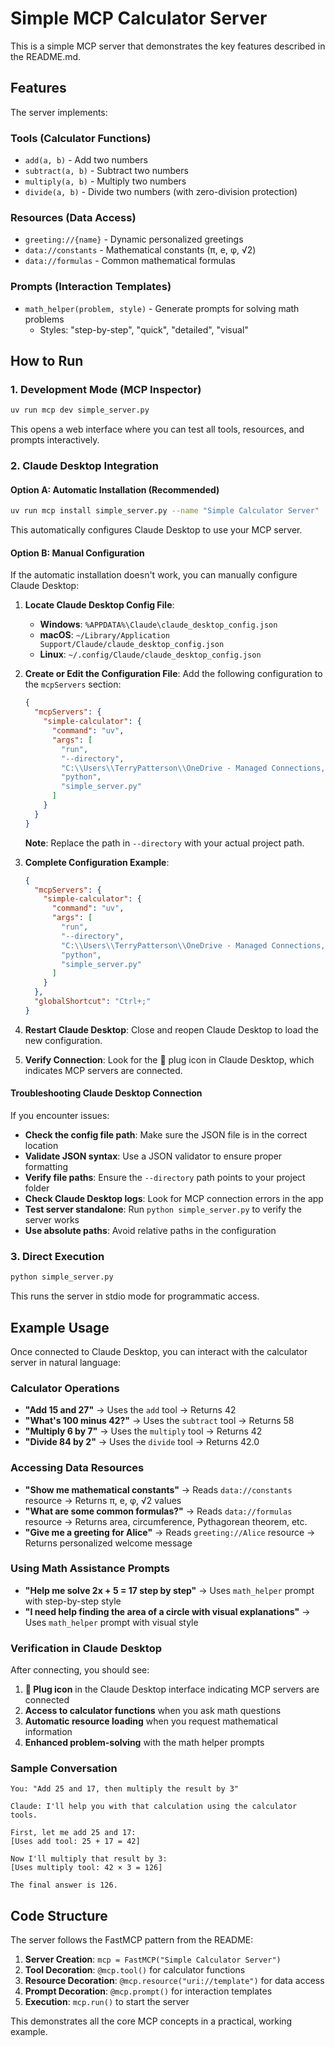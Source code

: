 # Simple MCP Calculator Server

This is a simple MCP server that demonstrates the key features described in the README.md.

## Features

The server implements:

### Tools (Calculator Functions)
- `add(a, b)` - Add two numbers
- `subtract(a, b)` - Subtract two numbers  
- `multiply(a, b)` - Multiply two numbers
- `divide(a, b)` - Divide two numbers (with zero-division protection)

### Resources (Data Access)
- `greeting://{name}` - Dynamic personalized greetings
- `data://constants` - Mathematical constants (π, e, φ, √2)
- `data://formulas` - Common mathematical formulas

### Prompts (Interaction Templates)
- `math_helper(problem, style)` - Generate prompts for solving math problems
  - Styles: "step-by-step", "quick", "detailed", "visual"

## How to Run

### 1. Development Mode (MCP Inspector)
```bash
uv run mcp dev simple_server.py
```
This opens a web interface where you can test all tools, resources, and prompts interactively.

### 2. Claude Desktop Integration

#### Option A: Automatic Installation (Recommended)
```bash
uv run mcp install simple_server.py --name "Simple Calculator Server"
```
This automatically configures Claude Desktop to use your MCP server.

#### Option B: Manual Configuration
If the automatic installation doesn't work, you can manually configure Claude Desktop:

1. **Locate Claude Desktop Config File**:
   - **Windows**: `%APPDATA%\Claude\claude_desktop_config.json`
   - **macOS**: `~/Library/Application Support/Claude/claude_desktop_config.json`
   - **Linux**: `~/.config/Claude/claude_desktop_config.json`

2. **Create or Edit the Configuration File**:
   Add the following configuration to the `mcpServers` section:

   ```json
   {
     "mcpServers": {
       "simple-calculator": {
         "command": "uv",
         "args": [
           "run",
           "--directory",
           "C:\\Users\\TerryPatterson\\OneDrive - Managed Connections, LTD\\Documents\\source\\repos\\python-sdk",
           "python",
           "simple_server.py"
         ]
       }
     }
   }
   ```

   **Note**: Replace the path in `--directory` with your actual project path.

3. **Complete Configuration Example**:
   ```json
   {
     "mcpServers": {
       "simple-calculator": {
         "command": "uv",
         "args": [
           "run",
           "--directory",
           "C:\\Users\\TerryPatterson\\OneDrive - Managed Connections, LTD\\Documents\\source\\repos\\python-sdk",
           "python",
           "simple_server.py"
         ]
       }
     },
     "globalShortcut": "Ctrl+;"
   }
   ```

4. **Restart Claude Desktop**: Close and reopen Claude Desktop to load the new configuration.

5. **Verify Connection**: Look for the 🔌 plug icon in Claude Desktop, which indicates MCP servers are connected.

#### Troubleshooting Claude Desktop Connection

If you encounter issues:

- **Check the config file path**: Make sure the JSON file is in the correct location
- **Validate JSON syntax**: Use a JSON validator to ensure proper formatting
- **Verify file paths**: Ensure the `--directory` path points to your project folder
- **Check Claude Desktop logs**: Look for MCP connection errors in the app
- **Test server standalone**: Run `python simple_server.py` to verify the server works
- **Use absolute paths**: Avoid relative paths in the configuration

### 3. Direct Execution
```bash
python simple_server.py
```
This runs the server in stdio mode for programmatic access.

## Example Usage

Once connected to Claude Desktop, you can interact with the calculator server in natural language:

### Calculator Operations
- **"Add 15 and 27"** → Uses the `add` tool → Returns 42
- **"What's 100 minus 42?"** → Uses the `subtract` tool → Returns 58
- **"Multiply 6 by 7"** → Uses the `multiply` tool → Returns 42
- **"Divide 84 by 2"** → Uses the `divide` tool → Returns 42.0

### Accessing Data Resources
- **"Show me mathematical constants"** → Reads `data://constants` resource → Returns π, e, φ, √2 values
- **"What are some common formulas?"** → Reads `data://formulas` resource → Returns area, circumference, Pythagorean theorem, etc.
- **"Give me a greeting for Alice"** → Reads `greeting://Alice` resource → Returns personalized welcome message

### Using Math Assistance Prompts
- **"Help me solve 2x + 5 = 17 step by step"** → Uses `math_helper` prompt with step-by-step style
- **"I need help finding the area of a circle with visual explanations"** → Uses `math_helper` prompt with visual style

### Verification in Claude Desktop

After connecting, you should see:
1. **🔌 Plug icon** in the Claude Desktop interface indicating MCP servers are connected
2. **Access to calculator functions** when you ask math questions
3. **Automatic resource loading** when you request mathematical information
4. **Enhanced problem-solving** with the math helper prompts

### Sample Conversation

```
You: "Add 25 and 17, then multiply the result by 3"

Claude: I'll help you with that calculation using the calculator tools.

First, let me add 25 and 17:
[Uses add tool: 25 + 17 = 42]

Now I'll multiply that result by 3:
[Uses multiply tool: 42 × 3 = 126]

The final answer is 126.
```

## Code Structure

The server follows the FastMCP pattern from the README:

1. **Server Creation**: `mcp = FastMCP("Simple Calculator Server")`
2. **Tool Decoration**: `@mcp.tool()` for calculator functions
3. **Resource Decoration**: `@mcp.resource("uri://template")` for data access
4. **Prompt Decoration**: `@mcp.prompt()` for interaction templates
5. **Execution**: `mcp.run()` to start the server

This demonstrates all the core MCP concepts in a practical, working example.